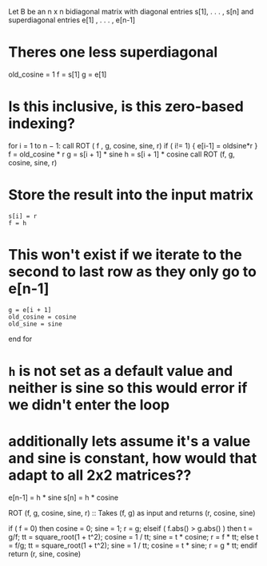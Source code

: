 Let B be an n x n bidiagonal matrix with diagonal entries
s[1], . . . , s[n]
and superdiagonal entries
e[1] , . . . , e[n-1]
# Theres one less superdiagonal

old_cosine = 1
f = s[1]
g = e[1]
# Is this inclusive, is this zero-based indexing?
for i = 1 to n − 1:
    call ROT ( f , g, cosine, sine, r)
    if ( i!= 1) {
        e[i-1] = oldsine*r
    }
    f = old_cosine * r
    g = s[i + 1] * sine
    h = s[i + 1] * cosine
    call ROT (f, g, cosine, sine, r)
# Store the result into the input matrix
    s[i] = r
    f = h
# This won't exist if we iterate to the second to last row as they only go to e[n-1]
    g = e[i + 1]
    old_cosine = cosine
    old_sine = sine
end for
# `h` is not set as a default value and neither is sine so this would error if we didn't enter the loop
# additionally lets assume it's a value and sine is constant, how would that adapt to all 2x2 matrices??
e[n-1] = h * sine
s[n] = h * cosine


















ROT (f, g, cosine, sine, r) :: Takes (f, g) as input and returns (r, cosine, sine)


if ( f = 0) then
    cosine = 0;
    sine = 1;
    r = g;
elseif ( f.abs() > g.abs() ) then
    t = g/f;
    tt = square_root(1 + t^2);
    cosine = 1 / tt;
    sine = t * cosine;
    r = f * tt;
else
    t = f/g;
    tt = square_root(1 + t^2);
    sine = 1 / tt;
    cosine = t * sine;
    r = g * tt;
endif
return (r, sine, cosine)
